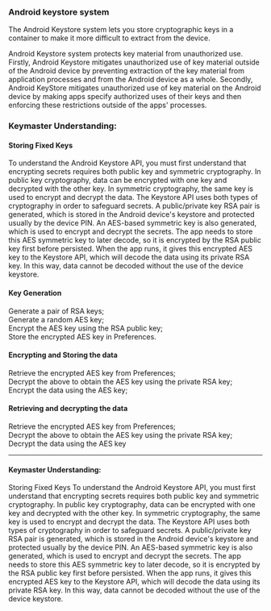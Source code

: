 ### Android keystore system
The Android Keystore system lets you store cryptographic keys in a container to make it more difficult to extract from the device.

Android Keystore system protects key material from unauthorized use. Firstly, Android Keystore mitigates unauthorized use of key material outside of the Android device by preventing extraction of the key material from application processes and from the Android device as a whole. Secondly, Android KeyStore mitigates unauthorized use of key material on the Android device by making apps specify authorized uses of their keys and then enforcing these restrictions outside of the apps' processes.

### Keymaster  Understanding:
#### Storing Fixed Keys
To understand the Android Keystore API, you must first understand that encrypting secrets requires both public key and symmetric cryptography. In public key cryptography, data can be encrypted with one key and decrypted with the other key. In symmetric cryptography, the same key is used to encrypt and decrypt the data. The Keystore API uses both types of cryptography in order to safeguard secrets.
A public/private key RSA pair is generated, which is stored in the Android device's keystore and protected usually by the device PIN. An AES-based symmetric key is also generated, which is used to encrypt and decrypt the secrets. The app needs to store this AES symmetric key to later decode, so it is encrypted by the RSA public key first before persisted. When the app runs, it gives this encrypted AES key to the Keystore API, which will decode the data using its private RSA key. In this way, data cannot be decoded without the use of the device keystore.


#### Key Generation
Generate a pair of RSA keys;<br/>
Generate a random AES key;<br/>
Encrypt the AES key using the RSA public key;<br/>
Store the encrypted AES key in Preferences.<br/>

#### Encrypting and Storing the data
Retrieve the encrypted AES key from Preferences;<br/>
Decrypt the above to obtain the AES key using the private RSA key;<br/>
Encrypt the data using the AES key;<br/>

#### Retrieving and decrypting the data
Retrieve the encrypted AES key from Preferences;<br/>
Decrypt the above to obtain the AES key using the private RSA key;<br/>
Decrypt the data using the AES key<br/>



------

#### Keymaster  Understanding:
Storing Fixed Keys
To understand the Android Keystore API, you must first understand that encrypting secrets requires both public key and symmetric cryptography. In public key cryptography, data can be encrypted with one key and decrypted with the other key. In symmetric cryptography, the same key is used to encrypt and decrypt the data. The Keystore API uses both types of cryptography in order to safeguard secrets.
A public/private key RSA pair is generated, which is stored in the Android device's keystore and protected usually by the device PIN. An AES-based symmetric key is also generated, which is used to encrypt and decrypt the secrets. The app needs to store this AES symmetric key to later decode, so it is encrypted by the RSA public key first before persisted. When the app runs, it gives this encrypted AES key to the Keystore API, which will decode the data using its private RSA key. In this way, data cannot be decoded without the use of the device keystore.
